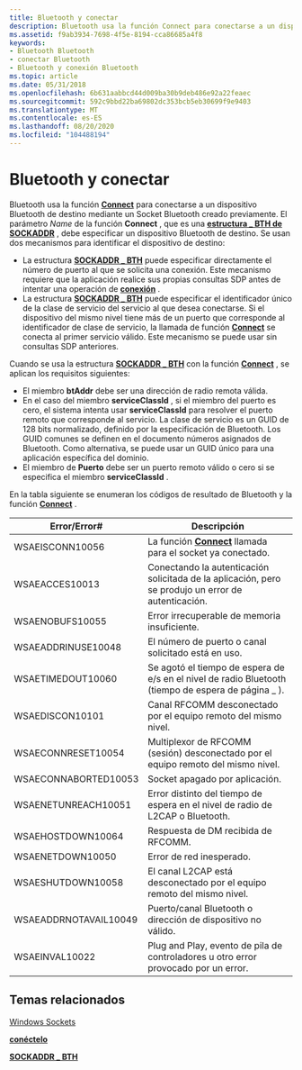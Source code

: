 ```yaml
---
title: Bluetooth y conectar
description: Bluetooth usa la función Connect para conectarse a un dispositivo Bluetooth de destino mediante un Socket Bluetooth creado previamente.
ms.assetid: f9ab3934-7698-4f5e-8194-cca86685a4f8
keywords:
- Bluetooth Bluetooth
- conectar Bluetooth
- Bluetooth y conexión Bluetooth
ms.topic: article
ms.date: 05/31/2018
ms.openlocfilehash: 6b631aabbcd44d009ba30b9deb486e92a22feaec
ms.sourcegitcommit: 592c9bbd22ba69802dc353bcb5eb30699f9e9403
ms.translationtype: MT
ms.contentlocale: es-ES
ms.lasthandoff: 08/20/2020
ms.locfileid: "104488194"
---
```

# <a name="bluetooth-and-connect"></a>Bluetooth y conectar

Bluetooth usa la función [**Connect**](/windows/desktop/api/winsock2/nf-winsock2-connect) para conectarse a un dispositivo Bluetooth de destino mediante un Socket Bluetooth creado previamente. El parámetro *Name* de la función **Connect** , que es una [**estructura \_ BTH de SOCKADDR**](/windows/desktop/api/Ws2bth/ns-ws2bth-sockaddr_bth) , debe especificar un dispositivo Bluetooth de destino. Se usan dos mecanismos para identificar el dispositivo de destino:

-   La estructura [**SOCKADDR \_ BTH**](/windows/desktop/api/Ws2bth/ns-ws2bth-sockaddr_bth) puede especificar directamente el número de puerto al que se solicita una conexión. Este mecanismo requiere que la aplicación realice sus propias consultas SDP antes de intentar una operación de [**conexión**](/windows/desktop/api/winsock2/nf-winsock2-connect) .
-   La estructura [**SOCKADDR \_ BTH**](/windows/desktop/api/Ws2bth/ns-ws2bth-sockaddr_bth) puede especificar el identificador único de la clase de servicio del servicio al que desea conectarse. Si el dispositivo del mismo nivel tiene más de un puerto que corresponde al identificador de clase de servicio, la llamada de función [**Connect**](/windows/desktop/api/winsock2/nf-winsock2-connect) se conecta al primer servicio válido. Este mecanismo se puede usar sin consultas SDP anteriores.

Cuando se usa la estructura [**SOCKADDR \_ BTH**](/windows/desktop/api/Ws2bth/ns-ws2bth-sockaddr_bth) con la función [**Connect**](/windows/desktop/api/winsock2/nf-winsock2-connect) , se aplican los requisitos siguientes:

-   El miembro **btAddr** debe ser una dirección de radio remota válida.
-   En el caso del miembro **serviceClassId** , si el miembro del puerto es cero, el sistema intenta usar **serviceClassId** para resolver el puerto remoto que corresponde al servicio. La clase de servicio es un GUID de 128 bits normalizado, definido por la especificación de Bluetooth. Los GUID comunes se definen en el documento números asignados de Bluetooth. Como alternativa, se puede usar un GUID único para una aplicación específica del dominio.
-   El miembro de **Puerto** debe ser un puerto remoto válido o cero si se especifica el miembro **serviceClassId** .

En la tabla siguiente se enumeran los códigos de resultado de Bluetooth y la función [**Connect**](/windows/desktop/api/winsock2/nf-winsock2-connect) .

| Error/Error\#                    | Descripción                                                                        |
|----------------------------------|------------------------------------------------------------------------------------|
| WSAEISCONN10056<br/>       | La función [**Connect**](/windows/desktop/api/winsock2/nf-winsock2-connect) llamada para el socket ya conectado. |
| WSAEACCES10013<br/>        | Conectando la autenticación solicitada de la aplicación, pero se produjo un error de autenticación.        |
| WSAENOBUFS10055<br/>       | Error irrecuperable de memoria insuficiente.                                                 |
| WSAEADDRINUSE10048<br/>    | El número de puerto o canal solicitado está en uso.                                       |
| WSAETIMEDOUT10060<br/>     | Se agotó el tiempo de espera de e/s en el nivel de radio Bluetooth (tiempo de espera de página \_ ).                    |
| WSAEDISCON10101<br/>       | Canal RFCOMM desconectado por el equipo remoto del mismo nivel.                                    |
| WSAECONNRESET10054<br/>    | Multiplexor de RFCOMM (sesión) desconectado por el equipo remoto del mismo nivel.                      |
| WSAECONNABORTED10053<br/>  | Socket apagado por aplicación.                                                   |
| WSAENETUNREACH10051<br/>   | Error distinto del tiempo de espera en el nivel de radio de L2CAP o Bluetooth.                       |
| WSAEHOSTDOWN10064<br/>     | Respuesta de DM recibida de RFCOMM.                                                   |
| WSAENETDOWN10050<br/>      | Error de red inesperado.                                                          |
| WSAESHUTDOWN10058<br/>     | El canal L2CAP está desconectado por el equipo remoto del mismo nivel.                                     |
| WSAEADDRNOTAVAIL10049<br/> | Puerto/canal Bluetooth o dirección de dispositivo no válido.                                |
| WSAEINVAL10022<br/>        | Plug and Play, evento de pila de controladores u otro error provocado por un error.                  |



 

## <a name="related-topics"></a>Temas relacionados

<dl> <dt>

[Windows Sockets](/windows/desktop/WinSock/windows-sockets-start-page-2)
</dt> <dt>

[**conéctelo**](/windows/desktop/api/winsock2/nf-winsock2-connect)
</dt> <dt>

[**SOCKADDR \_ BTH**](/windows/desktop/api/Ws2bth/ns-ws2bth-sockaddr_bth)
</dt> </dl>

 

